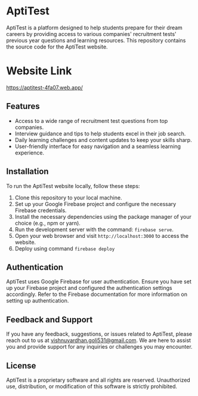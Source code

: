 # AptiTest

AptiTest is a platform designed to help students prepare for their dream careers by providing access to various companies' recruitment tests' previous year questions and learning resources. This repository contains the source code for the AptiTest website.
# Website Link
https://aptitest-4fa07.web.app/
## Features

- Access to a wide range of recruitment test questions from top companies.
- Interview guidance and tips to help students excel in their job search.
- Daily learning challenges and content updates to keep your skills sharp.
- User-friendly interface for easy navigation and a seamless learning experience.

## Installation

To run the AptiTest website locally, follow these steps:

1. Clone this repository to your local machine.
2. Set up your Google Firebase project and configure the necessary Firebase credentials.
3. Install the necessary dependencies using the package manager of your choice (e.g., npm or yarn).
4. Run the development server with the command: `firebase serve`.
5. Open your web browser and visit `http://localhost:3000` to access the website.
6. Deploy using command `firebase deploy`

## Authentication

AptiTest uses Google Firebase for user authentication. Ensure you have set up your Firebase project and configured the authentication settings accordingly. Refer to the Firebase documentation for more information on setting up authentication.

## Feedback and Support

If you have any feedback, suggestions, or issues related to AptiTest, please reach out to us at [vishnuvardhan.goli531@gmail.com](mailto:vishnuvardhan.goli531@gmail.com). We are here to assist you and provide support for any inquiries or challenges you may encounter.

## License

AptiTest is a proprietary software and all rights are reserved. Unauthorized use, distribution, or modification of this software is strictly prohibited.

